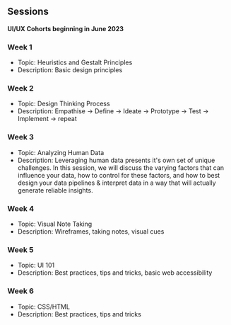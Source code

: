 ## Sessions
**UI/UX Cohorts beginning in June 2023**

### Week 1
* Topic: Heuristics and Gestalt Principles
* Description: Basic design principles

### Week 2
* Topic: Design Thinking Process
* Description: Empathise -> Define -> Ideate -> Prototype -> Test -> Implement -> repeat

### Week 3
* Topic: Analyzing Human Data
* Description: Leveraging human data presents it's own set of unique challenges. In this session, we will discuss the varying factors that can influence your data, how to control for these factors, and how to best design your data pipelines & interpret data in a way that will actually generate reliable insights.

### Week 4
* Topic: Visual Note Taking
* Description: Wireframes, taking notes, visual cues

### Week 5
* Topic: UI 101
* Description: Best practices, tips and tricks, basic web accessibility

### Week 6
* Topic: CSS/HTML
* Description: Best practices, tips and tricks
